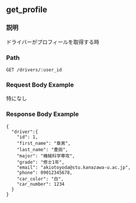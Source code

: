 ## get_profile

### 説明
ドライバーがプロフィールを取得する時

### Path
```
GET /drivers/:user_id
```

### Request Body Example
特になし

### Response Body Example
```
{
  "driver":{
    "id": 1,
    "first_name": "章男",
    "last_name": "豊田",
    "major": "機械科学専攻",
    "grade": "修士1年",
    "email": "akiotoyoda@stu.kanazawa-u.ac.jp",
    "phone": 09012345678,
    "car_color": "白",
    "car_number": 1234
  }
}
```
